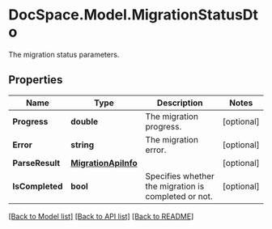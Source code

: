 # DocSpace.Model.MigrationStatusDto
The migration status parameters.

## Properties

Name | Type | Description | Notes
------------ | ------------- | ------------- | -------------
**Progress** | **double** | The migration progress. | [optional] 
**Error** | **string** | The migration error. | [optional] 
**ParseResult** | [**MigrationApiInfo**](.md) |  | [optional] 
**IsCompleted** | **bool** | Specifies whether the migration is completed or not. | [optional] 

[[Back to Model list]](../README.md#documentation-for-models) [[Back to API list]](../README.md#documentation-for-api-endpoints) [[Back to README]](../README.md)


